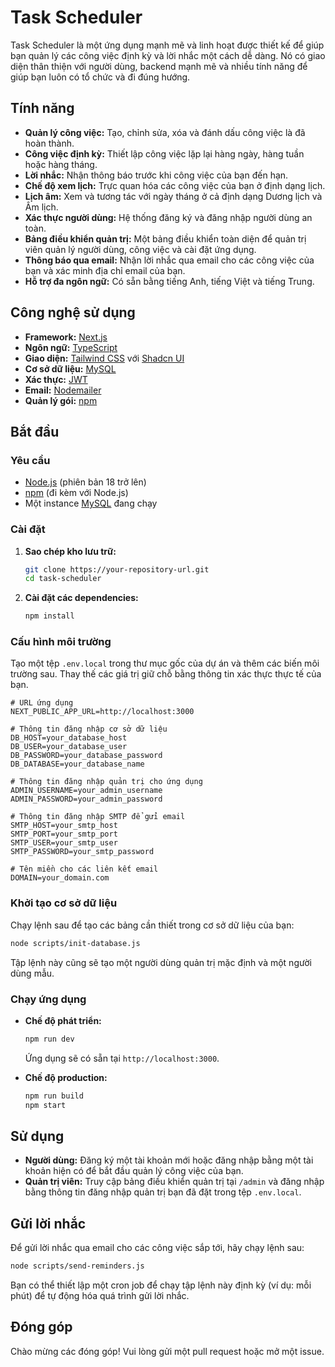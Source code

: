 # Task Scheduler

Task Scheduler là một ứng dụng mạnh mẽ và linh hoạt được thiết kế để giúp bạn quản lý các công việc định kỳ và lời nhắc một cách dễ dàng. Nó có giao diện thân thiện với người dùng, backend mạnh mẽ và nhiều tính năng để giúp bạn luôn có tổ chức và đi đúng hướng.

## Tính năng

-   **Quản lý công việc:** Tạo, chỉnh sửa, xóa và đánh dấu công việc là đã hoàn thành.
-   **Công việc định kỳ:** Thiết lập công việc lặp lại hàng ngày, hàng tuần hoặc hàng tháng.
-   **Lời nhắc:** Nhận thông báo trước khi công việc của bạn đến hạn.
-   **Chế độ xem lịch:** Trực quan hóa các công việc của bạn ở định dạng lịch.
-   **Lịch âm:** Xem và tương tác với ngày tháng ở cả định dạng Dương lịch và Âm lịch.
-   **Xác thực người dùng:** Hệ thống đăng ký và đăng nhập người dùng an toàn.
-   **Bảng điều khiển quản trị:** Một bảng điều khiển toàn diện để quản trị viên quản lý người dùng, công việc và cài đặt ứng dụng.
-   **Thông báo qua email:** Nhận lời nhắc qua email cho các công việc của bạn và xác minh địa chỉ email của bạn.
-   **Hỗ trợ đa ngôn ngữ:** Có sẵn bằng tiếng Anh, tiếng Việt và tiếng Trung.

## Công nghệ sử dụng

-   **Framework:** [Next.js](https://nextjs.org/)
-   **Ngôn ngữ:** [TypeScript](https://www.typescriptlang.org/)
-   **Giao diện:** [Tailwind CSS](https://tailwindcss.com/) với [Shadcn UI](https://ui.shadcn.com/)
-   **Cơ sở dữ liệu:** [MySQL](https://www.mysql.com/)
-   **Xác thực:** [JWT](https://jwt.io/)
-   **Email:** [Nodemailer](https://nodemailer.com/)
-   **Quản lý gói:** [npm](https://www.npmjs.com/)

## Bắt đầu

### Yêu cầu

-   [Node.js](https://nodejs.org/) (phiên bản 18 trở lên)
-   [npm](https://www.npmjs.com/) (đi kèm với Node.js)
-   Một instance [MySQL](https://www.mysql.com/) đang chạy

### Cài đặt

1.  **Sao chép kho lưu trữ:**
    ```bash
    git clone https://your-repository-url.git
    cd task-scheduler
    ```

2.  **Cài đặt các dependencies:**
    ```bash
    npm install
    ```

### Cấu hình môi trường

Tạo một tệp `.env.local` trong thư mục gốc của dự án và thêm các biến môi trường sau. Thay thế các giá trị giữ chỗ bằng thông tin xác thực thực tế của bạn.

```
# URL ứng dụng
NEXT_PUBLIC_APP_URL=http://localhost:3000

# Thông tin đăng nhập cơ sở dữ liệu
DB_HOST=your_database_host
DB_USER=your_database_user
DB_PASSWORD=your_database_password
DB_DATABASE=your_database_name

# Thông tin đăng nhập quản trị cho ứng dụng
ADMIN_USERNAME=your_admin_username
ADMIN_PASSWORD=your_admin_password

# Thông tin đăng nhập SMTP để gửi email
SMTP_HOST=your_smtp_host
SMTP_PORT=your_smtp_port
SMTP_USER=your_smtp_user
SMTP_PASSWORD=your_smtp_password

# Tên miền cho các liên kết email
DOMAIN=your_domain.com
```

### Khởi tạo cơ sở dữ liệu

Chạy lệnh sau để tạo các bảng cần thiết trong cơ sở dữ liệu của bạn:

```bash
node scripts/init-database.js
```

Tập lệnh này cũng sẽ tạo một người dùng quản trị mặc định và một người dùng mẫu.

### Chạy ứng dụng

-   **Chế độ phát triển:**
    ```bash
    npm run dev
    ```
    Ứng dụng sẽ có sẵn tại `http://localhost:3000`.

-   **Chế độ production:**
    ```bash
    npm run build
    npm start
    ```

## Sử dụng

-   **Người dùng:** Đăng ký một tài khoản mới hoặc đăng nhập bằng một tài khoản hiện có để bắt đầu quản lý công việc của bạn.
-   **Quản trị viên:** Truy cập bảng điều khiển quản trị tại `/admin` và đăng nhập bằng thông tin đăng nhập quản trị bạn đã đặt trong tệp `.env.local`.

## Gửi lời nhắc

Để gửi lời nhắc qua email cho các công việc sắp tới, hãy chạy lệnh sau:

```bash
node scripts/send-reminders.js
```

Bạn có thể thiết lập một cron job để chạy tập lệnh này định kỳ (ví dụ: mỗi phút) để tự động hóa quá trình gửi lời nhắc.

## Đóng góp

Chào mừng các đóng góp! Vui lòng gửi một pull request hoặc mở một issue.